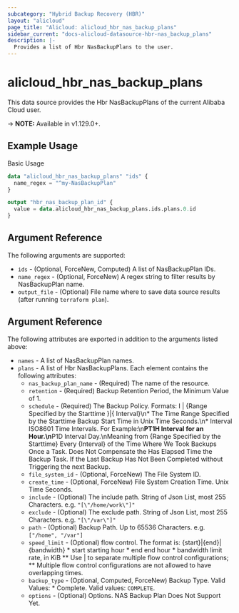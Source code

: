 ```yaml
---
subcategory: "Hybrid Backup Recovery (HBR)"
layout: "alicloud"
page_title: "Alicloud: alicloud_hbr_nas_backup_plans"
sidebar_current: "docs-alicloud-datasource-hbr-nas_backup_plans"
description: |-
  Provides a list of Hbr NasBackupPlans to the user.
---
```


# alicloud\_hbr\_nas\_backup\_plans

This data source provides the Hbr NasBackupPlans of the current Alibaba Cloud user.

-> **NOTE:** Available in v1.129.0+.

## Example Usage

Basic Usage

```terraform
data "alicloud_hbr_nas_backup_plans" "ids" {
  name_regex = "^my-NasBackupPlan"
}

output "hbr_nas_backup_plan_id" {
  value = data.alicloud_hbr_nas_backup_plans.ids.plans.0.id
}           
```

## Argument Reference

The following arguments are supported:

* `ids` - (Optional, ForceNew, Computed)  A list of NasBackupPlan IDs.
* `name_regex` - (Optional, ForceNew) A regex string to filter results by NasBackupPlan name.
* `output_file` - (Optional) File name where to save data source results (after running `terraform plan`).

## Argument Reference

The following attributes are exported in addition to the arguments listed above:

* `names` - A list of NasBackupPlan names.
* `plans` - A list of Hbr NasBackupPlans. Each element contains the following attributes:
	* `nas_backup_plan_name` - (Required) The name of the resource.
	* `retention` - (Required) Backup Retention Period, the Minimum Value of 1.
	* `schedule` - (Required) The Backup Policy. Formats: I | {Range Specified by the Starttime }|{ Interval}\n* The Time Range Specified by the Starttime Backup Start Time in Unix Time Seconds.\n* Interval ISO8601 Time Intervals. For Example:\n**PT1H Interval for an Hour.\n**P1D Interval Day.\nMeaning from {Range Specified by the Starttime} Every {Interval} of the Time Where We Took Backups Once a Task. Does Not Compensate the Has Elapsed Time the Backup Task. If the Last Backup Has Not Been Completed without Triggering the next Backup.
	* `file_system_id` - (Optional, ForceNew) The File System ID.
	* `create_time` - (Optional, ForceNew) File System Creation Time. Unix Time Seconds.
	* `include` - (Optional) The include path. String of Json List, most 255 Characters. e.g. `"[\"/home/work\"]"`
	* `exclude` - (Optional) The exclude path. String of Json List, most 255 Characters. e.g. `"[\"/var\"]"`
	* `path` - (Optional) Backup Path. Up to 65536 Characters. e.g.`["/home", "/var"]`
	* `speed_limit` - (Optional) flow control. The format is: {start}|{end}|{bandwidth} * start starting hour * end end hour * bandwidth limit rate, in KiB ** Use | to separate multiple flow control configurations; ** Multiple flow control configurations are not allowed to have overlapping times.
	* `backup_type` - (Optional, Computed, ForceNew) Backup Type. Valid Values: * Complete. Valid values: `COMPLETE`.
	* `options` - (Optional) Options. NAS Backup Plan Does Not Support Yet.
	

